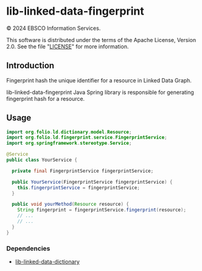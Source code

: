 # lib-linked-data-fingerprint

© 2024 EBSCO Information Services.

This software is distributed under the terms of the Apache License, Version 2.0.
See the file "[LICENSE](LICENSE)" for more information.

## Introduction
Fingerprint hash the unique identifier for a resource in Linked Data Graph.

lib-linked-data-fingerprint Java Spring library is responsible for generating fingerprint hash for a resource.

## Usage

```java
import org.folio.ld.dictionary.model.Resource;
import org.folio.ld.fingerprint.service.FingerprintService;
import org.springframework.stereotype.Service;

@Service
public class YourService {

  private final FingerprintService fingerprintService;

  public YourService(FingerprintService fingerprintService) {
    this.fingerprintService = fingerprintService;
  }

  public void yourMethod(Resource resource) {
    String fingerprint = fingerprintService.fingerprint(resource);
    // ...
    // ...
  }
}
```

### Dependencies
- [lib-linked-data-dictionary](https://github.com/folio-org/lib-linked-data-dictionary)
